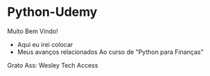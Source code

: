 # Python-Udemy

Muito Bem Vindo!

* Aqui eu irei colocar 
* Meus avanços relacionados Ao curso de "Python para Finanças"
 
Grato 
Ass: Wesley Tech Access
